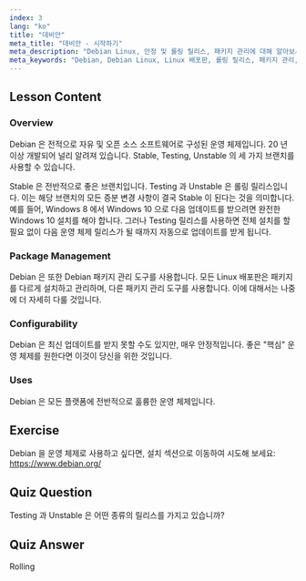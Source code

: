 ```yaml
---
index: 3
lang: "ko"
title: "데비안"
meta_title: "데비안 - 시작하기"
meta_description: "Debian Linux, 안정 및 롤링 릴리스, 패키지 관리에 대해 알아보세요. Debian 이 초보자와 중급 사용자에게 훌륭한 핵심 OS 인 이유를 알아보세요."
meta_keywords: "Debian, Debian Linux, Linux 배포판, 롤링 릴리스, 패키지 관리, Linux 튜토리얼, 초보자 Linux, Linux 가이드"
---
```


## Lesson Content

### Overview

Debian 은 전적으로 자유 및 오픈 소스 소프트웨어로 구성된 운영 체제입니다. 20 년 이상 개발되어 널리 알려져 있습니다. Stable, Testing, Unstable 의 세 가지 브랜치를 사용할 수 있습니다.

Stable 은 전반적으로 좋은 브랜치입니다. Testing 과 Unstable 은 롤링 릴리스입니다. 이는 해당 브랜치의 모든 증분 변경 사항이 결국 Stable 이 된다는 것을 의미합니다. 예를 들어, Windows 8 에서 Windows 10 으로 다음 업데이트를 받으려면 완전한 Windows 10 설치를 해야 합니다. 그러나 Testing 릴리스를 사용하면 전체 설치를 할 필요 없이 다음 운영 체제 릴리스가 될 때까지 자동으로 업데이트를 받게 됩니다.

### Package Management

Debian 은 또한 Debian 패키지 관리 도구를 사용합니다. 모든 Linux 배포판은 패키지를 다르게 설치하고 관리하며, 다른 패키지 관리 도구를 사용합니다. 이에 대해서는 나중에 더 자세히 다룰 것입니다.

### Configurability

Debian 은 최신 업데이트를 받지 못할 수도 있지만, 매우 안정적입니다. 좋은 "핵심" 운영 체제를 원한다면 이것이 당신을 위한 것입니다.

### Uses

Debian 은 모든 플랫폼에 전반적으로 훌륭한 운영 체제입니다.

## Exercise

Debian 을 운영 체제로 사용하고 싶다면, 설치 섹션으로 이동하여 시도해 보세요: <https://www.debian.org/>

## Quiz Question

Testing 과 Unstable 은 어떤 종류의 릴리스를 가지고 있습니까?

## Quiz Answer

Rolling
